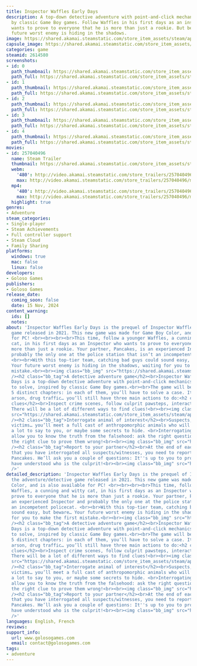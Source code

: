 ```yaml
---
title: Inspector Waffles Early Days
description: A top-down detective adventure with point-and-click mechanics, inspired
  by classic Game Boy games. Follow Waffles in his first days as an inspector who
  wants to prove to everyone that he is more than just a rookie. But beware… Your
  future worst enemy is hiding in the shadows.
image: https://shared.akamai.steamstatic.com/store_item_assets/steam/apps/2614580/header.jpg?t=1731686506
capsule_image: https://shared.akamai.steamstatic.com/store_item_assets/steam/apps/2614580/capsule_231x87.jpg?t=1731686506
categories: game
steamid: 2614580
screenshots:
- id: 0
  path_thumbnail: https://shared.akamai.steamstatic.com/store_item_assets/steam/apps/2614580/ss_122615594764aff136f054f93237e06bfdeab957.600x338.jpg?t=1731686506
  path_full: https://shared.akamai.steamstatic.com/store_item_assets/steam/apps/2614580/ss_122615594764aff136f054f93237e06bfdeab957.1920x1080.jpg?t=1731686506
- id: 1
  path_thumbnail: https://shared.akamai.steamstatic.com/store_item_assets/steam/apps/2614580/ss_95862eccdd7daf89d7968a9e9c15127460c9717c.600x338.jpg?t=1731686506
  path_full: https://shared.akamai.steamstatic.com/store_item_assets/steam/apps/2614580/ss_95862eccdd7daf89d7968a9e9c15127460c9717c.1920x1080.jpg?t=1731686506
- id: 2
  path_thumbnail: https://shared.akamai.steamstatic.com/store_item_assets/steam/apps/2614580/ss_bbe81d1b4a6f0ca87ffe6df1239378dc993a31a1.600x338.jpg?t=1731686506
  path_full: https://shared.akamai.steamstatic.com/store_item_assets/steam/apps/2614580/ss_bbe81d1b4a6f0ca87ffe6df1239378dc993a31a1.1920x1080.jpg?t=1731686506
- id: 3
  path_thumbnail: https://shared.akamai.steamstatic.com/store_item_assets/steam/apps/2614580/ss_66f70636259618ee15acd782981441ff14d4f77d.600x338.jpg?t=1731686506
  path_full: https://shared.akamai.steamstatic.com/store_item_assets/steam/apps/2614580/ss_66f70636259618ee15acd782981441ff14d4f77d.1920x1080.jpg?t=1731686506
- id: 4
  path_thumbnail: https://shared.akamai.steamstatic.com/store_item_assets/steam/apps/2614580/ss_724ee420b27acc289c82db4099526e6b6015def7.600x338.jpg?t=1731686506
  path_full: https://shared.akamai.steamstatic.com/store_item_assets/steam/apps/2614580/ss_724ee420b27acc289c82db4099526e6b6015def7.1920x1080.jpg?t=1731686506
movies:
- id: 257040496
  name: Steam Trailer
  thumbnail: https://shared.akamai.steamstatic.com/store_item_assets/steam/apps/257040496/movie.293x165.jpg?t=1721920679
  webm:
    '480': http://video.akamai.steamstatic.com/store_trailers/257040496/movie480_vp9.webm?t=1721920679
    max: http://video.akamai.steamstatic.com/store_trailers/257040496/movie_max_vp9.webm?t=1721920679
  mp4:
    '480': http://video.akamai.steamstatic.com/store_trailers/257040496/movie480.mp4?t=1721920679
    max: http://video.akamai.steamstatic.com/store_trailers/257040496/movie_max.mp4?t=1721920679
  highlight: true
genres:
- Adventure
steam_categories:
- Single-player
- Steam Achievements
- Full controller support
- Steam Cloud
- Family Sharing
platforms:
  windows: true
  mac: false
  linux: false
developers:
- Goloso Games
publishers:
- Goloso Games
release_date:
  coming_soon: false
  date: 15 Nov, 2024
content_warning:
  ids: []
  notes:
about: 'Inspector Waffles Early Days is the prequel of Inspector Waffles, the adventure/detective
  game released in 2021. This new game was made for Game Boy Color, and is also available
  for PC! <br><br><br><br>This time, follow a younger Waffles, a cunning and witty
  cat, in his first days as an Inspector who wants to prove to everyone that he is
  more than just a rookie. Your partner, Pancakes, is an experienced Inspector and
  probably the only one at the police station that isn’t an incompetent policecat.
  <br><br>With this top-tier team, catching bad guys could sound easy, but beware…
  Your future worst enemy is hiding in the shadows, waiting for you to make the first
  mistake.<br><br><img class="bb_img" src="https://shared.akamai.steamstatic.com/store_item_assets/steam/apps/2614580/extras/QuickTrailer2.gif?t=1731686506"
  /><h2 class="bb_tag">A detective adventure game</h2><br>Inspector Waffles Early
  Days is a top-down detective adventure with point-and-click mechanics and puzzles
  to solve, inspired by classic Game Boy games.<br><br>The game will be divided in
  5 distinct chapters: in each of them, you’ll have to solve a case. It could be theft,
  arson, drug traffic… you’ll still have three main actions to do:<h2 class="bb_tag">Find
  clues</h2><br>Inspect crime scenes, follow culprit pawsteps, interact with decors…
  There will be a lot of different ways to find clues!<br><br><img class="bb_img"
  src="https://shared.akamai.steamstatic.com/store_item_assets/steam/apps/2614580/extras/PeepLuna2.gif?t=1731686506"
  /><h2 class="bb_tag">Interrogate animal of interest</h2><br>Suspects, witnesses,
  victims… you’ll meet a full cast of anthropomorphic animals who will have maybe
  a lot to say to you, or maybe some secrets to hide. <br>Interrogating them will
  allow you to know the truth from the falsehood: ask the right questions, and use
  the right clue to prove them wrong!<br><br><img class="bb_img" src="https://shared.akamai.steamstatic.com/store_item_assets/steam/apps/2614580/extras/FirstQuestion.gif?t=1731686506"
  /><h2 class="bb_tag">Report to your partner</h2><br>At the end of each case, after
  that you have interrogated all suspects/witnesses, you need to report to your partner,
  Pancakes. He’ll ask you a couple of questions: It''s up to you to prove that you
  have understood who is the culprit!<br><br><img class="bb_img" src="https://shared.akamai.steamstatic.com/store_item_assets/steam/apps/2614580/extras/Report.gif?t=1731686506"
  />'
detailed_description: 'Inspector Waffles Early Days is the prequel of Inspector Waffles,
  the adventure/detective game released in 2021. This new game was made for Game Boy
  Color, and is also available for PC! <br><br><br><br>This time, follow a younger
  Waffles, a cunning and witty cat, in his first days as an Inspector who wants to
  prove to everyone that he is more than just a rookie. Your partner, Pancakes, is
  an experienced Inspector and probably the only one at the police station that isn’t
  an incompetent policecat. <br><br>With this top-tier team, catching bad guys could
  sound easy, but beware… Your future worst enemy is hiding in the shadows, waiting
  for you to make the first mistake.<br><br><img class="bb_img" src="https://shared.akamai.steamstatic.com/store_item_assets/steam/apps/2614580/extras/QuickTrailer2.gif?t=1731686506"
  /><h2 class="bb_tag">A detective adventure game</h2><br>Inspector Waffles Early
  Days is a top-down detective adventure with point-and-click mechanics and puzzles
  to solve, inspired by classic Game Boy games.<br><br>The game will be divided in
  5 distinct chapters: in each of them, you’ll have to solve a case. It could be theft,
  arson, drug traffic… you’ll still have three main actions to do:<h2 class="bb_tag">Find
  clues</h2><br>Inspect crime scenes, follow culprit pawsteps, interact with decors…
  There will be a lot of different ways to find clues!<br><br><img class="bb_img"
  src="https://shared.akamai.steamstatic.com/store_item_assets/steam/apps/2614580/extras/PeepLuna2.gif?t=1731686506"
  /><h2 class="bb_tag">Interrogate animal of interest</h2><br>Suspects, witnesses,
  victims… you’ll meet a full cast of anthropomorphic animals who will have maybe
  a lot to say to you, or maybe some secrets to hide. <br>Interrogating them will
  allow you to know the truth from the falsehood: ask the right questions, and use
  the right clue to prove them wrong!<br><br><img class="bb_img" src="https://shared.akamai.steamstatic.com/store_item_assets/steam/apps/2614580/extras/FirstQuestion.gif?t=1731686506"
  /><h2 class="bb_tag">Report to your partner</h2><br>At the end of each case, after
  that you have interrogated all suspects/witnesses, you need to report to your partner,
  Pancakes. He’ll ask you a couple of questions: It''s up to you to prove that you
  have understood who is the culprit!<br><br><img class="bb_img" src="https://shared.akamai.steamstatic.com/store_item_assets/steam/apps/2614580/extras/Report.gif?t=1731686506"
  />'
languages: English, French
reviews:
support_info:
  url: www.golosogames.com
  email: contact@golosogames.com
tags:
- adventure
---
```


